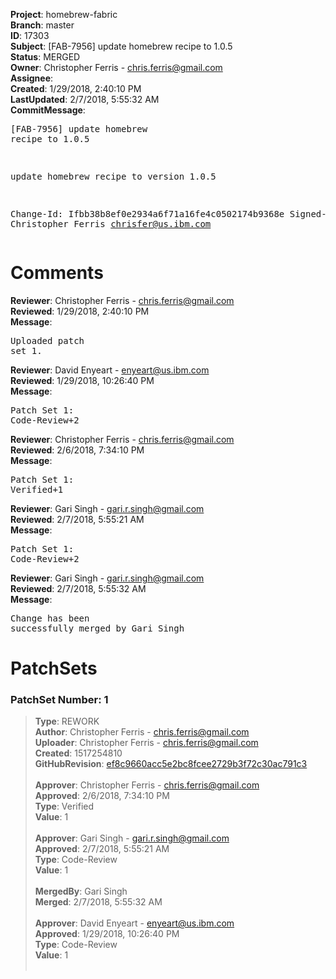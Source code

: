 <strong>Project</strong>: homebrew-fabric<br><strong>Branch</strong>: master<br><strong>ID</strong>: 17303<br><strong>Subject</strong>: [FAB-7956] update homebrew recipe to 1.0.5<br><strong>Status</strong>: MERGED<br><strong>Owner</strong>: Christopher Ferris - chris.ferris@gmail.com<br><strong>Assignee</strong>:<br><strong>Created</strong>: 1/29/2018, 2:40:10 PM<br><strong>LastUpdated</strong>: 2/7/2018, 5:55:32 AM<br><strong>CommitMessage</strong>:<br><pre>[FAB-7956] update homebrew recipe to 1.0.5

update homebrew recipe to version 1.0.5

Change-Id: Ifbb38b8ef0e2934a6f71a16fe4c0502174b9368e
Signed-off-by: Christopher Ferris <chrisfer@us.ibm.com>
</pre><h1>Comments</h1><strong>Reviewer</strong>: Christopher Ferris - chris.ferris@gmail.com<br><strong>Reviewed</strong>: 1/29/2018, 2:40:10 PM<br><strong>Message</strong>: <pre>Uploaded patch set 1.</pre><strong>Reviewer</strong>: David Enyeart - enyeart@us.ibm.com<br><strong>Reviewed</strong>: 1/29/2018, 10:26:40 PM<br><strong>Message</strong>: <pre>Patch Set 1: Code-Review+2</pre><strong>Reviewer</strong>: Christopher Ferris - chris.ferris@gmail.com<br><strong>Reviewed</strong>: 2/6/2018, 7:34:10 PM<br><strong>Message</strong>: <pre>Patch Set 1: Verified+1</pre><strong>Reviewer</strong>: Gari Singh - gari.r.singh@gmail.com<br><strong>Reviewed</strong>: 2/7/2018, 5:55:21 AM<br><strong>Message</strong>: <pre>Patch Set 1: Code-Review+2</pre><strong>Reviewer</strong>: Gari Singh - gari.r.singh@gmail.com<br><strong>Reviewed</strong>: 2/7/2018, 5:55:32 AM<br><strong>Message</strong>: <pre>Change has been successfully merged by Gari Singh</pre><h1>PatchSets</h1><h3>PatchSet Number: 1</h3><blockquote><strong>Type</strong>: REWORK<br><strong>Author</strong>: Christopher Ferris - chris.ferris@gmail.com<br><strong>Uploader</strong>: Christopher Ferris - chris.ferris@gmail.com<br><strong>Created</strong>: 1517254810<br><strong>GitHubRevision</strong>: [ef8c9660acc5e2bc8fcee2729b3f72c30ac791c3](https://github.com/hyperledger/homebrew-fabric/commit/ef8c9660acc5e2bc8fcee2729b3f72c30ac791c3)<br><br><strong>Approver</strong>: Christopher Ferris - chris.ferris@gmail.com<br><strong>Approved</strong>: 2/6/2018, 7:34:10 PM<br><strong>Type</strong>: Verified<br><strong>Value</strong>: 1<br><br><strong>Approver</strong>: Gari Singh - gari.r.singh@gmail.com<br><strong>Approved</strong>: 2/7/2018, 5:55:21 AM<br><strong>Type</strong>: Code-Review<br><strong>Value</strong>: 1<br><br><strong>MergedBy</strong>: Gari Singh<br><strong>Merged</strong>: 2/7/2018, 5:55:32 AM<br><br><strong>Approver</strong>: David Enyeart - enyeart@us.ibm.com<br><strong>Approved</strong>: 1/29/2018, 10:26:40 PM<br><strong>Type</strong>: Code-Review<br><strong>Value</strong>: 1<br><br></blockquote>